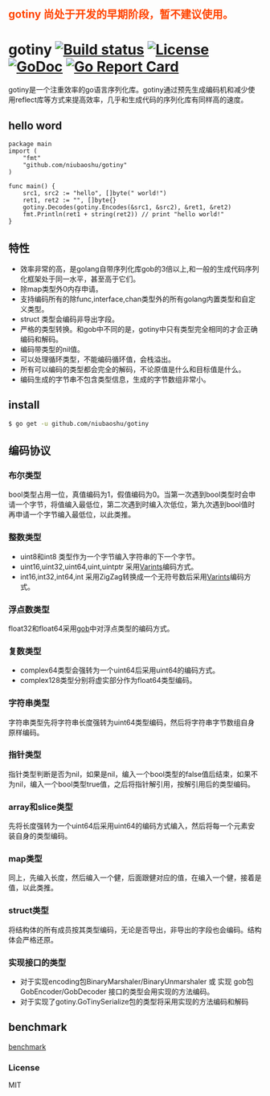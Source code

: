 ## <font color="#FF4500" >gotiny 尚处于开发的早期阶段，暂不建议使用。</font>

# gotiny   [![Build status][travis-img]][travis-url] [![License][license-img]][license-url] [![GoDoc][doc-img]][doc-url] [![Go Report Card](https://goreportcard.com/badge/github.com/niubaoshu/gotiny)](https://goreportcard.com/report/github.com/niubaoshu/gotiny)
gotiny是一个注重效率的go语言序列化库。gotiny通过预先生成编码机和减少使用reflect库等方式来提高效率，几乎和生成代码的序列化库有同样高的速度。
## hello word 
    package main
    import (
   	    "fmt"
   	    "github.com/niubaoshu/gotiny"
    )
    
    func main() {
   	    src1, src2 := "hello", []byte(" world!")
   	    ret1, ret2 := "", []byte{}
   	    gotiny.Decodes(gotiny.Encodes(&src1, &src2), &ret1, &ret2)
   	    fmt.Println(ret1 + string(ret2)) // print "hello world!"
    }

## 特性
- 效率非常的高，是golang自带序列化库gob的3倍以上,和一般的生成代码序列化框架处于同一水平，甚至高于它们。
- 除map类型外0内存申请。
- 支持编码所有的除func,interface,chan类型外的所有golang内置类型和自定义类型。
- struct 类型会编码非导出字段。
- 严格的类型转换。和gob中不同的是，gotiny中只有类型完全相同的才会正确编码和解码。
- 编码带类型的nil值。
- 可以处理循环类型，不能编码循环值，会栈溢出。
- 所有可以编码的类型都会完全的解码，不论原值是什么和目标值是什么。
- 编码生成的字节串不包含类型信息，生成的字节数组非常小。

## install
```bash
$ go get -u github.com/niubaoshu/gotiny
```
## 编码协议
### 布尔类型
bool类型占用一位，真值编码为1，假值编码为0。当第一次遇到bool类型时会申请一个字节，将值编入最低位，第二次遇到时编入次低位，第九次遇到bool值时再申请一个字节编入最低位，以此类推。
### 整数类型
- uint8和int8 类型作为一个字节编入字符串的下一个字节。
- uint16,uint32,uint64,uint,uintptr 采用[Varints](https://developers.google.com/protocol-buffers/docs/encoding#varints)编码方式。
- int16,int32,int64,int 采用ZigZag转换成一个无符号数后采用[Varints](https://developers.google.com/protocol-buffers/docs/encoding#varints)编码方式。

### 浮点数类型
float32和float64采用[gob](https://golang.org/pkg/encoding/gob/)中对浮点类型的编码方式。
### 复数类型
- complex64类型会强转为一个uint64后采用uint64的编码方式。
- complex128类型分别将虚实部分作为float64类型编码。

### 字符串类型
字符串类型先将字符串长度强转为uint64类型编码，然后将字符串字节数组自身原样编码。
### 指针类型
指针类型判断是否为nil，如果是nil，编入一个bool类型的false值后结束，如果不为nil，编入一个bool类型true值，之后将指针解引用，按解引用后的类型编码。
### array和slice类型
先将长度强转为一个uint64后采用uint64的编码方式编入，然后将每一个元素安装自身的类型编码。
### map类型
同上，先编入长度，然后编入一个健，后面跟健对应的值，在编入一个健，接着是值，以此类推。
### struct类型
将结构体的所有成员按其类型编码，无论是否导出，非导出的字段也会编码。结构体会严格还原。
### 实现接口的类型
- 对于实现encoding包BinaryMarshaler/BinaryUnmarshaler 或 实现 gob包GobEncoder/GobDecoder 接口的类型会用实现的方法编码。
- 对于实现了gotiny.GoTinySerialize包的类型将采用实现的方法编码和解码

## benchmark
[benchmark](https://github.com/niubaoshu/go_serialization_benchmarks)


### License
MIT

[travis-img]: https://travis-ci.org/niubaoshu/gotiny.svg?branch=master
[travis-url]: https://travis-ci.org/niubaoshu/gotiny
[license-img]: http://img.shields.io/badge/license-MIT-green.svg?style=flat-square
[license-url]: http://opensource.org/licenses/MIT
[doc-img]: http://img.shields.io/badge/GoDoc-reference-blue.svg?style=flat-square
[doc-url]: https://godoc.org/github.com/niubaoshu/gotiny
